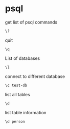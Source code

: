 # psql

get list of psql commands
```
\?
```

quit
```
\q
```

List of databases
```
\l
```

connect to different database
```
\c test-db
```

list all tables
```
\d
```

list table information
```
\d person
```
